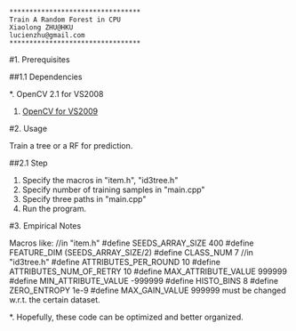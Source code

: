 	*********************************
	Train A Random Forest in CPU
	Xiaolong ZHU@HKU
	lucienzhu@gmail.com
	*********************************

#1. Prerequisites

##1.1 Dependencies

*. OpenCV 2.1 for VS2008

1. [OpenCV for VS2009](http://opencv.willowgarage.com/wiki/VisualC%2B%2B_VS2008)

#2. Usage

Train a tree or a RF for prediction.

##2.1 Step

1. Specify the macros in "item.h", "id3tree.h"
2. Specify number of training samples in "main.cpp"
3. Specify three paths in "main.cpp"
4. Run the program.

#3. Empirical Notes

Macros like:
	//in "item.h"
	#define SEEDS_ARRAY_SIZE 400
	#define FEATURE_DIM (SEEDS_ARRAY_SIZE/2)
	#define CLASS_NUM 7
	//in "id3tree.h"
	#define ATTRIBUTES_PER_ROUND 10
	#define ATTRIBUTES_NUM_OF_RETRY 10
	#define MAX_ATTRIBUTE_VALUE 999999
	#define MIN_ATTRIBUTE_VALUE -999999
	#define HISTO_BINS 8
	#define ZERO_ENTROPY 1e-9
	#define MAX_GAIN_VALUE 999999
	must be changed w.r.t. the certain dataset.

*. Hopefully, these code can be optimized and better organized.
